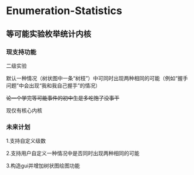 # Enumeration-Statistics
## 等可能实验枚举统计内核  
### 现支持功能
二级实验

默认一种情况（树状图中一条“树枝”）中可同时出现两种相同的可能（例如“握手问题”中会出现“我和我自己握手”的情况）

~~论一个学完等可能事件的初中生是多吃饱了没事干~~

现仅有核心内核
### 未来计划
1.支持自定义级数

2.支持用户自定义一种情况中是否同时出现两种相同的可能

3.构造gui并增加树状图绘图功能
